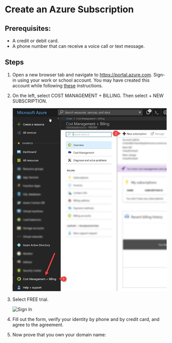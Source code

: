 # Create an Azure Subscription

## Prerequisites: 
- A credit or debit card.
- A phone number that can receive a voice call or text message.

## Steps

1.	Open a new browser tab and navigate to https://portal.azure.com. Sign-in using your work or school account. You may have created this account while following [these](README.md) instructions.

2.	On the left, select COST MANAGEMENT + BILLING. Then select + NEW SUBSCRIPTION.

    ![Sign In](images/costManagementAndBilling.jpg)

3.	Select FREE trial.

    ![Sign In](images/freeTrial.jpg)

4.	Fill out the form, verify your identity by phone and by credit card, and agree to the agreement.

5.	Now prove that you own your domain name:

